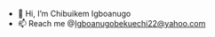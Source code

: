 - 👋 Hi, I’m Chibuikem Igboanugo
- 📫 Reach me @Igboanugobekuechi22@yahoo.com

<!---
Bekuech1/Bekuech1 is a ✨ special ✨ repository because its `README.md` (this file) appears on your GitHub profile.
You can click the Preview link to take a look at your changes.
--->
